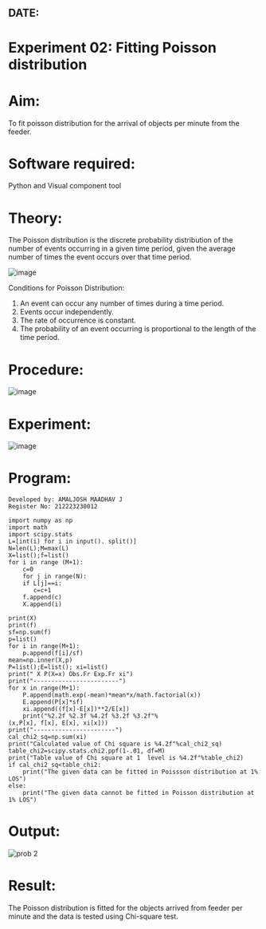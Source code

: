 ## DATE:
# Experiment 02: Fitting Poisson  distribution
# Aim: 

To fit poisson distribution for the arrival of objects per minute from the feeder.

# Software required:  

Python and Visual component tool

# Theory:

The Poisson distribution is the discrete probability distribution of the number of events occurring in a given time period, given the average number of times the event occurs over that time period.

![image](https://user-images.githubusercontent.com/104613195/166248326-fd042076-8b0b-40c4-8b11-1d8e8fcb74db.png)

 Conditions for Poisson Distribution:

1. An event can occur any number of times during a time period.
2. Events occur independently. 
3. The rate of occurrence is constant.
4. The probability of an event occurring is proportional to the length of the time period. 
 
# Procedure:

![image](https://user-images.githubusercontent.com/104613195/166251988-d0c53205-6080-4f7b-ae4c-398178586637.png)

# Experiment:

![image](https://user-images.githubusercontent.com/103921593/230282876-f4a5afbf-cac1-4648-a1b0-c78840638a8e.png)

# Program:
```
Developed by: AMALJOSH MAADHAV J
Register No: 212223230012
```
```
import numpy as np
import math
import scipy.stats
L=[int(i) for i in input(). split()]
N=len(L);M=max(L)
X=list();f=list()
for i in range (M+1):
    c=0   
    for j in range(N):
    if L[j]==i:
       c=c+1
    f.append(c)
    X.append(i)

print(X)
print(f)
sf=np.sum(f)
p=list()
for i in range(M+1):
    p.append(f[i]/sf)
mean=np.inner(X,p)
P=list();E=list(); xi=list()
print(" X P(X=x) Obs.Fr Exp.Fr xi")
print("------------------------")
for x in range(M+1):
    P.append(math.exp(-mean)*mean*x/math.factorial(x))
    E.append(P[x]*sf)
    xi.append((f[x]-E[x])**2/E[x])   
    print("%2.2f %2.3f %4.2f %3.2f %3.2f"%
(x,P[x], f[x], E[x], xi[x]))
print("-----------------------")
cal_chi2_sq=np.sum(xi)
print("Calculated value of Chi square is %4.2f"%cal_chi2_sq)
table_chi2=scipy.stats.chi2.ppf(1-.01, df=M)
print("Table value of Chi square at 1  level is %4.2f"%table_chi2)
if cal_chi2_sq<table_chi2:
    print("The given data can be fitted in Poissson distribution at 1% LOS")
else:
    print("The given data cannot be fitted in Poisson distribution at 1% LOS")
```
# Output: 

![prob 2](https://github.com/amal-2006/Poisson_distribution/assets/148410730/e61062b0-5b56-4cc8-b2b8-3f7902a46413)


# Result:

The Poisson distribution is fitted for the objects arrived from feeder per minute and the data is tested using Chi-square test. 
 

